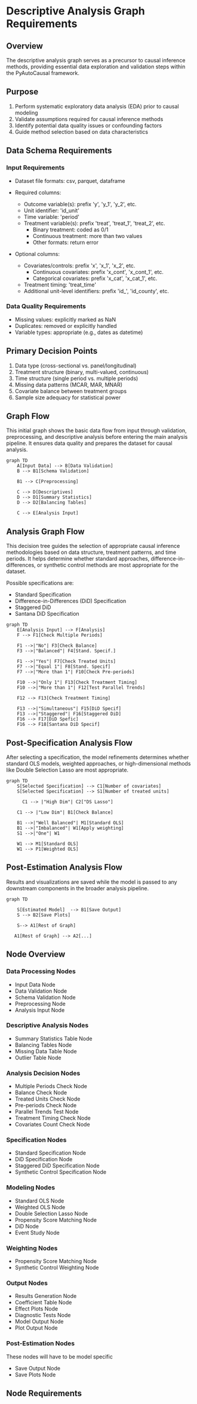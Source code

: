 # Descriptive Analysis Graph Requirements

## Overview
The descriptive analysis graph serves as a precursor to causal inference methods, providing essential data exploration and validation steps within the PyAutoCausal framework.

## Purpose
1. Perform systematic exploratory data analysis (EDA) prior to causal modeling
2. Validate assumptions required for causal inference methods
3. Identify potential data quality issues or confounding factors
4. Guide method selection based on data characteristics

## Data Schema Requirements

### Input Requirements
- Dataset file formats: csv, parquet, dataframe
- Required columns:
  - Outcome variable(s): prefix 'y', 'y_1', 'y_2', etc.
  - Unit identifier: 'id_unit'
  - Time variable: 'period'
  - Treatment variable(s): prefix 'treat', 'treat_1', 'treat_2', etc.
    - Binary treatment: coded as 0/1
    - Continuous treatment: more than two values
    - Other formats: return error

- Optional columns:
  - Covariates/controls: prefix 'x', 'x_1', 'x_2', etc.
    - Continuous covariates: prefix 'x_cont', 'x_cont_1', etc.
    - Categorical covariates: prefix 'x_cat', 'x_cat_1', etc.
  - Treatment timing: 'treat_time'
  - Additional unit-level identifiers: prefix 'id_', 'id_county', etc.

### Data Quality Requirements
- Missing values: explicitly marked as NaN
- Duplicates: removed or explicitly handled
- Variable types: appropriate (e.g., dates as datetime)

## Primary Decision Points
1. Data type (cross-sectional vs. panel/longitudinal)
2. Treatment structure (binary, multi-valued, continuous)
3. Time structure (single period vs. multiple periods)
4. Missing data patterns (MCAR, MAR, MNAR)
5. Covariate balance between treatment groups
6. Sample size adequacy for statistical power

## Graph Flow

This initial graph shows the basic data flow from input through validation, preprocessing, and descriptive analysis before entering the main analysis pipeline. It ensures data quality and prepares the dataset for causal analysis.

```mermaid
graph TD
    A[Input Data] --> B[Data Validation]
    B --> B1[Schema Validation]
    
    B1 --> C[Preprocessing]
    
    C --> D[Descriptives]
    D --> D1[Summary Statistics]
    D --> D2[Balancing Tables]
    
    C --> E[Analysis Input]
```

## Analysis Graph Flow

This decision tree guides the selection of appropriate causal inference methodologies based on data structure, treatment patterns, and time periods. It helps determine whether standard approaches, difference-in-differences, or synthetic control methods are most appropriate for the dataset.

Possible specifications are:
- Standard Specification
- Difference-in-Differences (DiD) Specification
- Staggered DiD
- Santana DiD Specification


```mermaid
graph TD
    E[Analysis Input] --> F[Analysis]
    F --> F1[Check Multiple Periods]
    
    F1 -->|"No"| F3[Check Balance]
    F3 -->|"Balanced"| F4[Stand. Specif.]
     
    F1 -->|"Yes"| F7[Check Treated Units]
    F7 -->|"Equal 1"| F8[Stand. Specif]
    F7 -->|"More than 1"| F10[Check Pre-periods]
    
    F10 -->|"Only 1"| F13[Check Treatment Timing]
    F10 -->|"More than 1"| F12[Test Parallel Trends]
    
    F12 --> F13[Check Treatment Timing]
    
    F13 -->|"Simultaneous"| F15[DiD Specif]
    F13 -->|"Staggered"| F16[Staggered DiD]
    F16 --> F17[DiD Spefic]
    F16 --> F18[Santana DiD Specif]
  ```

## Post-Specification Analysis Flow

After selecting a specification, the model refinements determines whether standard OLS models, weighted approaches, or high-dimensional methods like Double Selection Lasso are most appropriate.

```mermaid
graph TD
    S[Selected Specification] --> C1[Number of covariates]
    S[Selected Specification] --> S1[Number of treated units]

      C1 --> |"High Dim"| C2["DS Lasso"]
    
    C1 --> |"Low Dim"| B1[Check Balance]
    
    B1 -->|"Well Balanced"| M1[Standard OLS]
    B1 -->|"Imbalanced"| W1[Apply weighting]
    S1 -->|"One"| W1

    W1 --> M1[Standard OLS]
    W1 --> P1[Weighted OLS]
```

## Post-Estimation Analysis Flow

Results and visualizations are saved while the model is passed to any downstream components in the broader analysis pipeline.

```mermaid
graph TD

    S[Estimated Model]  --> B1[Save Output]
    S --> B2[Save Plots]

    S--> A1[Rest of Graph]

   A1[Rest of Graph] --> A2[...]

```

## Node Overview

### Data Processing Nodes
- Input Data Node
- Data Validation Node
- Schema Validation Node
- Preprocessing Node
- Analysis Input Node

### Descriptive Analysis Nodes
- Summary Statistics Table Node
- Balancing Tables Node
- Missing Data Table Node
- Outlier Table Node

### Analysis Decision Nodes
- Multiple Periods Check Node
- Balance Check Node
- Treated Units Check Node
- Pre-periods Check Node
- Parallel Trends Test Node
- Treatment Timing Check Node
- Covariates Count Check Node

### Specification Nodes
- Standard Specification Node
- DiD Specification Node
- Staggered DiD Specification Node
- Synthetic Control Specification Node

### Modeling Nodes
- Standard OLS Node
- Weighted OLS Node
- Double Selection Lasso Node
- Propensity Score Matching Node
- DiD Node
- Event Study Node

### Weighting Nodes
- Propensity Score Matching Node
- Synthetic Control Weighting Node

### Output Nodes
- Results Generation Node
- Coefficient Table Node
- Effect Plots Node
- Diagnostic Tests Node
- Model Output Node
- Plot Output Node

### Post-Estimation Nodes
These nodes will have to be model specific
- Save Output Node
- Save Plots Node

## Node Requirements


